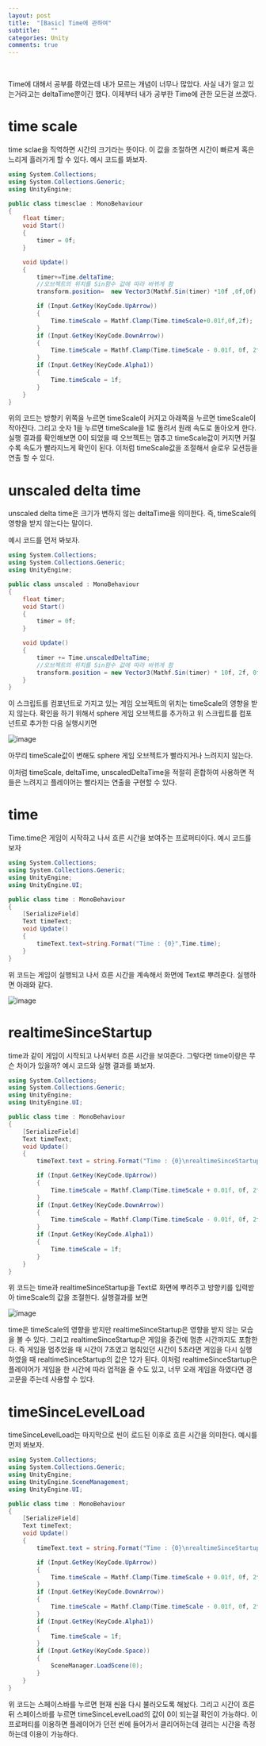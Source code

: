 ```yaml
---
layout: post
title:  "[Basic] Time에 관하여"
subtitle:   ""
categories: Unity
comments: true
---
```


<br>

Time에 대해서 공부를 하였는데 내가 모르는 개념이 너무나 많았다. 사실 내가 알고 있는거라고는 deltaTime뿐이긴 했다. 이제부터 내가 공부한 Time에 관한 모든걸 쓰겠다.

# time scale

time sclae을 직역하면 시간의 크기라는 뜻이다. 이 값을 조절하면 시간이 빠르게 혹은 느리게 흘러가게 할 수 있다. 예시 코드를 봐보자.

```csharp
using System.Collections;
using System.Collections.Generic;
using UnityEngine;

public class timesclae : MonoBehaviour
{
    float timer;    
    void Start()
    {
        timer = 0f;
    }

    void Update()
    {
        timer+=Time.deltaTime;
        //오브젝트의 위치를 Sin함수 값에 따라 바뀌게 함
        transform.position=  new Vector3(Mathf.Sin(timer) *10f ,0f,0f);

        if (Input.GetKey(KeyCode.UpArrow))
        {
            Time.timeScale = Mathf.Clamp(Time.timeScale+0.01f,0f,2f);
        }
        if (Input.GetKey(KeyCode.DownArrow))
        {
            Time.timeScale = Mathf.Clamp(Time.timeScale - 0.01f, 0f, 2f);
        }
        if (Input.GetKey(KeyCode.Alpha1))
        {
            Time.timeScale = 1f;
        }
    }
}

```

위의 코드는 방향키 위쪽을 누르면 timeScale이 커지고 아래쪽을 누르면 timeScale이 작아진다. 그리고 숫자 1을 누르면 timeScale을 1로 돌려서 원래 속도로 돌아오게 한다. 실행 결과를 확인해보면 0이 되었을 때 오브젝트는 멈추고 timeScale값이 커지면 커질수록 속도가 빨라지느게 확인이 된다. 이처럼 timeScale값을 조절해서 슬로우 모션등을 연출 할 수 있다.

# unscaled delta time

unscaled delta time은 크기가 변하지 않는 deltaTime을 의미한다. 즉, timeScale의 영향을 받지 않는다는 말이다.

예시 코드를 먼저 봐보자.

```csharp
using System.Collections;
using System.Collections.Generic;
using UnityEngine;

public class unscaled : MonoBehaviour
{
    float timer;
    void Start()
    {
        timer = 0f;
    }

    void Update()
    {
        timer += Time.unscaledDeltaTime;
        //오브젝트의 위치를 Sin함수 값에 따라 바뀌게 함
        transform.position = new Vector3(Mathf.Sin(timer) * 10f, 2f, 0f);
    }
}

```

이 스크립트를 컴포넌트로 가지고 있는 게임 오브젝트의 위치는 timeScale의 영향을 받지 않는다. 확인을 하기 위해서 sphere 게임 오브젝트를 추가하고 위 스크립트를 컴포넌트로 추가한 다음 실행시키면

![image](https://user-images.githubusercontent.com/101051124/157660185-c313aba9-0bde-44e8-8cb4-5ffb1b4e7f95.png)

아무리 timeScale값이 변해도 sphere 게임 오브젝트가 빨라지거나 느려지지 않는다.

이처럼 timeScale, deltaTime, unscaledDeltaTime을 적절히 혼합하여 사용하면 적들은 느려지고 플레이어는 빨라지는 연출을 구현할 수 있다.

# time

Time.time은 게임이 시작하고 나서 흐른 시간을 보여주는 프로퍼티이다. 예시 코드를 보자

```csharp
using System.Collections;
using System.Collections.Generic;
using UnityEngine;
using UnityEngine.UI;

public class time : MonoBehaviour
{
    [SerializeField]
    Text timeText;
    void Update()
    {
        timeText.text=string.Format("Time : {0}",Time.time);
    }
}

```

위 코드는 게임이 실행되고 나서 흐른 시간을 계속해서 화면에 Text로 뿌려준다. 실행하면 아래와 같다.

![image](https://user-images.githubusercontent.com/101051124/157661529-f6d8b5de-3ccd-4006-b706-94f028a8b067.png)

# realtimeSinceStartup

time과 같이 게임이 시작되고 나서부터 흐른 시간을 보여준다. 그렇다면 time이랑은 무슨 차이가 있을까? 예시 코드와 실행 결과를 봐보자.

```csharp
using System.Collections;
using System.Collections.Generic;
using UnityEngine;
using UnityEngine.UI;

public class time : MonoBehaviour
{
    [SerializeField]
    Text timeText;
    void Update()
    {
        timeText.text = string.Format("Time : {0}\nrealtimeSinceStartup : {1}", Time.time, Time.realtimeSinceStartup);

        if (Input.GetKey(KeyCode.UpArrow))
        {
            Time.timeScale = Mathf.Clamp(Time.timeScale + 0.01f, 0f, 2f);
        }
        if (Input.GetKey(KeyCode.DownArrow))
        {
            Time.timeScale = Mathf.Clamp(Time.timeScale - 0.01f, 0f, 2f);
        }
        if (Input.GetKey(KeyCode.Alpha1))
        {
            Time.timeScale = 1f;
        }
    }
}

```

위 코드는 time과 realtimeSinceStartup을 Text로 화면에 뿌려주고 방향키를 입력받아  timeScale의 값을 조절한다. 실행결과를 보면

![image](https://user-images.githubusercontent.com/101051124/157662585-531a205e-b4c2-47f8-bd52-a1a3ab13b61c.png)

time은 timeScale의 영향을 받지만 realtimeSinceStartup은 영향을 받지 않는 모습을 볼 수 있다. 그리고 realtimeSinceStartup은 게임을 중간에 멈춘 시간까지도 포함한다. 즉 게임을 멈추었을 때 시간이 7초였고 멈춰있던 시간이 5초라면 게임을 다시 실행하였을 때 realtimeSinceStartup의 값은 12가 된다. 이처럼 realtimeSinceStartup은 플레이어가 게임을 한 시간에 따라 업적을 줄 수도 있고, 너무 오래 게임을 하였다면 경고문을 주는데 사용할 수 있다.

# timeSinceLevelLoad

timeSinceLevelLoad는 마지막으로 씬이 로드된 이후로 흐른 시간을 의미한다. 예시를 먼저 봐보자.

```csharp
using System.Collections;
using System.Collections.Generic;
using UnityEngine;
using UnityEngine.SceneManagement;
using UnityEngine.UI;

public class time : MonoBehaviour
{
    [SerializeField]
    Text timeText;
    void Update()
    {
        timeText.text = string.Format("Time : {0}\nrealtimeSinceStartup : {1}\ntimeSinceLevelLoad : {2}", Time.time, Time.realtimeSinceStartup,Time.timeSinceLevelLoad);

        if (Input.GetKey(KeyCode.UpArrow))
        {
            Time.timeScale = Mathf.Clamp(Time.timeScale + 0.01f, 0f, 2f);
        }
        if (Input.GetKey(KeyCode.DownArrow))
        {
            Time.timeScale = Mathf.Clamp(Time.timeScale - 0.01f, 0f, 2f);
        }
        if (Input.GetKey(KeyCode.Alpha1))
        {
            Time.timeScale = 1f;
        }
        if (Input.GetKey(KeyCode.Space))
        {
            SceneManager.LoadScene(0);
        }
    }
}

```

위 코드는 스페이스바를 누르면 현재 씬을 다시 불러오도록 해놨다. 그리고 시간이 흐른 뒤 스페이스바를 누르면 timeSinceLevelLoad의 값이 0이 되는걸 확인이 가능하다. 이 프로퍼티를 이용하면 플레이어가 던전 씬에 들어가서 클리어하는데 걸리는 시간을 측정하는데 이용이 가능하다.

